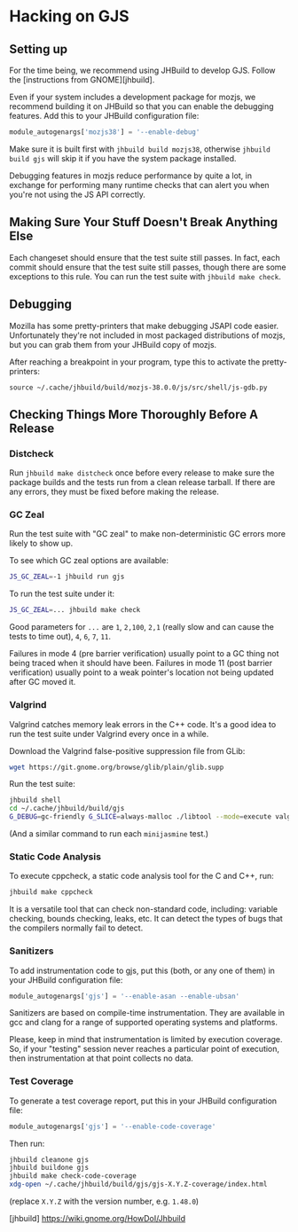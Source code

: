 # Hacking on GJS #

## Setting up ##

For the time being, we recommend using JHBuild to develop GJS.
Follow the [instructions from GNOME][jhbuild].

Even if your system includes a development package for mozjs, we
recommend building it on JHBuild so that you can enable the debugging
features. Add this to your JHBuild configuration file:
```python
module_autogenargs['mozjs38'] = '--enable-debug'
```

Make sure it is built first with `jhbuild build mozjs38`, otherwise
`jhbuild build gjs` will skip it if you have the system package
installed.

Debugging features in mozjs reduce performance by quite a lot, in
exchange for performing many runtime checks that can alert you when
you're not using the JS API correctly.

## Making Sure Your Stuff Doesn't Break Anything Else ##

Each changeset should ensure that the test suite still passes.
In fact, each commit should ensure that the test suite still passes,
though there are some exceptions to this rule.
You can run the test suite with `jhbuild make check`.

## Debugging ##

Mozilla has some pretty-printers that make debugging JSAPI code easier.
Unfortunately they're not included in most packaged distributions of
mozjs, but you can grab them from your JHBuild copy of mozjs.

After reaching a breakpoint in your program, type this to activate the
pretty-printers:
```
source ~/.cache/jhbuild/build/mozjs-38.0.0/js/src/shell/js-gdb.py
```

## Checking Things More Thoroughly Before A Release ##

### Distcheck ###

Run `jhbuild make distcheck` once before every release to make sure the
package builds and the tests run from a clean release tarball.
If there are any errors, they must be fixed before making the release.

### GC Zeal ###

Run the test suite with "GC zeal" to make non-deterministic GC errors
more likely to show up.

To see which GC zeal options are available:
```sh
JS_GC_ZEAL=-1 jhbuild run gjs
```

To run the test suite under it:
```sh
JS_GC_ZEAL=... jhbuild make check
```

Good parameters for `...` are `1`, `2,100`, `2,1` (really slow and can
cause the tests to time out), `4`, `6`, `7`, `11`.

Failures in mode 4 (pre barrier verification) usually point to a GC
thing not being traced when it should have been. Failures in mode 11
(post barrier verification) usually point to a weak pointer's location
not being updated after GC moved it.

### Valgrind ###

Valgrind catches memory leak errors in the C++ code.
It's a good idea to run the test suite under Valgrind every once in a
while.

Download the Valgrind false-positive suppression file from GLib:
```sh
wget https://git.gnome.org/browse/glib/plain/glib.supp
```

Run the test suite:
```sh
jhbuild shell
cd ~/.cache/jhbuild/build/gjs
G_DEBUG=gc-friendly G_SLICE=always-malloc ./libtool --mode=execute valgrind --leak-check=yes --suppressions=/path/to/glib.supp ./gjs-tests
```

(And a similar command to run each `minijasmine` test.)

### Static Code Analysis ###

To execute cppcheck, a static code analysis tool for the C and C++, run:
```sh
jhbuild make cppcheck
```
It is a versatile tool that can check non-standard code, including: variable 
checking, bounds checking, leaks, etc. It can detect the types of bugs that
the compilers normally fail to detect.

### Sanitizers ###

To add instrumentation code to gjs, put this (both, or any one of them) in
your JHBuild configuration file:
```python
module_autogenargs['gjs'] = '--enable-asan --enable-ubsan'
```

Sanitizers are based on compile-time instrumentation. They are available
in gcc and clang for a range of supported operating systems and
platforms.

Please, keep in mind that instrumentation is limited by execution coverage. So,
if your "testing" session never reaches a particular point of execution, then
instrumentation at that point collects no data.

### Test Coverage ###

To generate a test coverage report, put this in your JHBuild
configuration file:
```python
module_autogenargs['gjs'] = '--enable-code-coverage'
```

Then run:
```sh
jhbuild cleanone gjs
jhbuild buildone gjs
jhbuild make check-code-coverage
xdg-open ~/.cache/jhbuild/build/gjs/gjs-X.Y.Z-coverage/index.html
```

(replace `X.Y.Z` with the version number, e.g. `1.48.0`)

[jhbuild] https://wiki.gnome.org/HowDoI/Jhbuild
